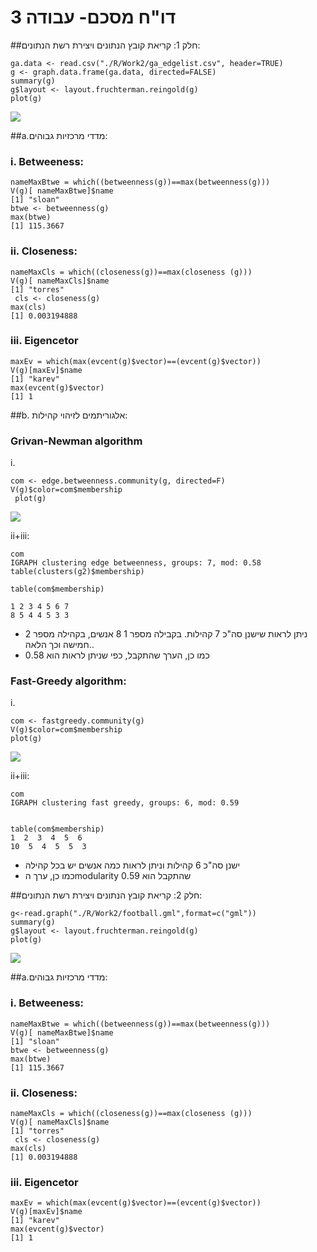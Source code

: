 # דו"ח מסכם- עבודה 3

##חלק 1:
קריאת קובץ הנתונים ויצירת רשת הנתונים:
```{r}
ga.data <- read.csv("./R/Work2/ga_edgelist.csv", header=TRUE) 
g <- graph.data.frame(ga.data, directed=FALSE) 
summary(g) 
g$layout <- layout.fruchterman.reingold(g) 
plot(g) 

```
![](https://cloud.githubusercontent.com/assets/17852872/14914180/b5b6d1ac-0e10-11e6-9b10-de7a409ed1f4.png)


##a.מדדי מרכזיות גבוהים:
###	i.	Betweeness:

```{r}
nameMaxBtwe = which((betweenness(g))==max(betweenness(g)))
V(g)[ nameMaxBtwe]$name
[1] "sloan"
btwe <- betweenness(g)
max(btwe)
[1] 115.3667
```

###	ii.	Closeness:

```{r}
nameMaxCls = which((closeness(g))==max(closeness (g)))
V(g)[ nameMaxCls]$name
[1] "torres"
 cls <- closeness(g)
max(cls)
[1] 0.003194888
```


###	iii.	Eigencetor

```{r}
maxEv = which(max(evcent(g)$vector)==(evcent(g)$vector))
V(g)[maxEv]$name
[1] "karev"
max(evcent(g)$vector)
[1] 1
```
##b. אלגוריתמים לזיהוי קהילות:

###	Grivan-Newman algorithm
i.	
```{r}
com <- edge.betweenness.community(g, directed=F)
V(g)$color=com$membership
 plot(g)
```
![](https://cloud.githubusercontent.com/assets/17852872/14914178/b5b3820e-0e10-11e6-8996-445169942bf2.png)

ii+iii:
```{r}
com
IGRAPH clustering edge betweenness, groups: 7, mod: 0.58
table(clusters(g2)$membership)

table(com$membership)

1 2 3 4 5 6 7 
8 5 4 4 5 3 3 
```
* ניתן לראות שישנן סה"כ 7 קהילות. בקבילה מספר 1 8 אנשים, בקהילה מספר 2 חמישה וכך הלאה..
* כמו כן, הערך שהתקבל, כפי שניתן לראות הוא 0.58

###	Fast-Greedy algorithm:
i.	
```{r}
com <- fastgreedy.community(g)
V(g)$color=com$membership
plot(g)
```
![](https://cloud.githubusercontent.com/assets/17852872/14914179/b5b3375e-0e10-11e6-839c-a7d330e8275b.png)

ii+iii:
```{r}
com
IGRAPH clustering fast greedy, groups: 6, mod: 0.59


table(com$membership)
1  2  3  4  5  6 
10  5  4  5  5  3 
```
* ישנן סה"כ 6 קהילות וניתן לראות כמה אנשים יש בכל קהילה
* כמו כן, ערך הmodularity שהתקבל הוא 0.59


##חלק 2:
קריאת קובץ הנתונים ויצירת רשת הנתונים:
```{r}
g<-read.graph("./R/Work2/football.gml",format=c("gml"))
summary(g) 
g$layout <- layout.fruchterman.reingold(g) 
plot(g)
```
![](https://cloud.githubusercontent.com/assets/17852872/14914177/b5ad9894-0e10-11e6-93fc-e62ac46b0eb7.png)


##a.מדדי מרכזיות גבוהים:
###	i.	Betweeness:

```{r}
nameMaxBtwe = which((betweenness(g))==max(betweenness(g)))
V(g)[ nameMaxBtwe]$name
[1] "sloan"
btwe <- betweenness(g)
max(btwe)
[1] 115.3667
```

###	ii.	Closeness:

```{r}
nameMaxCls = which((closeness(g))==max(closeness (g)))
V(g)[ nameMaxCls]$name
[1] "torres"
 cls <- closeness(g)
max(cls)
[1] 0.003194888
```


###	iii.	Eigencetor

```{r}
maxEv = which(max(evcent(g)$vector)==(evcent(g)$vector))
V(g)[maxEv]$name
[1] "karev"
max(evcent(g)$vector)
[1] 1
```
